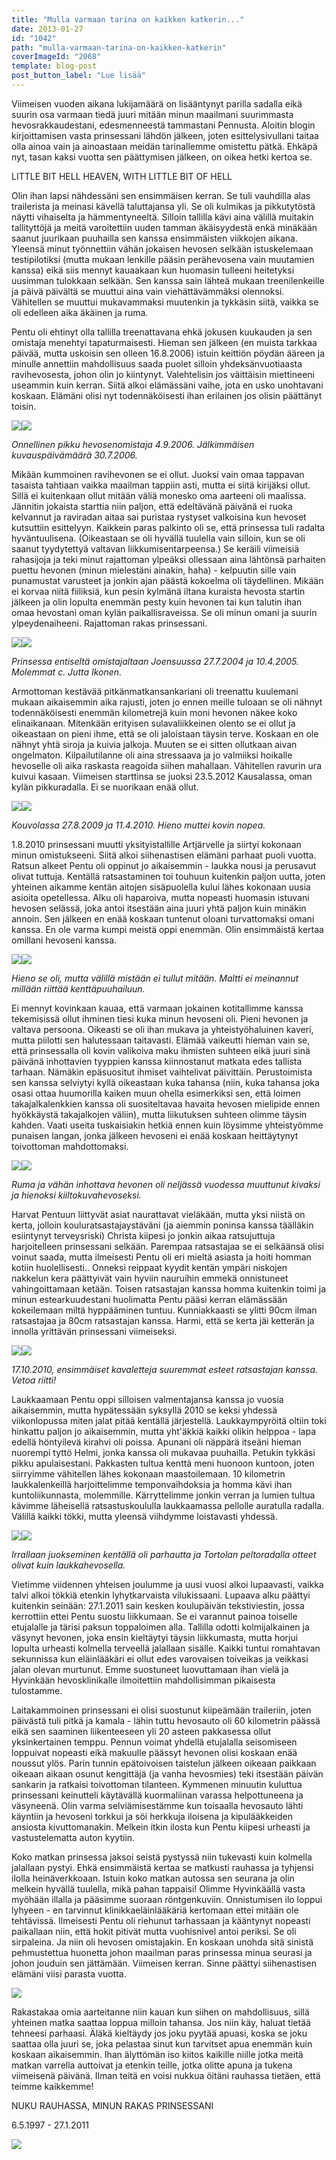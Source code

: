 ```yaml
---
title: "Mulla varmaan tarina on kaikken katkerin..."
date: 2013-01-27
id: "1042"
path: "mulla-varmaan-tarina-on-kaikken-katkerin"
coverImageId: "2068"
template: blog-post
post_button_label: "Lue lisää"
---
```


Viimeisen vuoden aikana lukijamäärä on lisääntynyt parilla sadalla eikä suurin osa varmaan tiedä juuri mitään minun maailmani suurimmasta hevosrakkaudestani, edesmenneestä tammastani Pennusta. Aloitin blogin kirjoittamisen vasta prinsessani lähdön jälkeen, joten esittelysivullani taitaa olla ainoa vain ja ainoastaan meidän tarinallemme omistettu pätkä. Ehkäpä nyt, tasan kaksi vuotta sen päättymisen jälkeen, on oikea hetki kertoa se.

LITTLE BIT HELL HEAVEN, WITH LITTLE BIT OF HELL

Olin ihan lapsi nähdessäni sen ensimmäisen kerran. Se tuli vauhdilla alas trailerista ja meinasi kävellä taluttajansa yli. Se oli kulmikas ja pikkutytöstä näytti vihaiselta ja hämmentyneeltä. Silloin tallilla kävi aina välillä muitakin tallityttöjä ja meitä varoitettiin uuden tamman äkäisyydestä enkä minäkään saanut juurikaan puuhailla sen kanssa ensimmäisten viikkojen aikana. Yleensä minut työnnettiin vähän jokaisen hevosen selkään istuskelemaan testipilotiksi (mutta mukaan lenkille pääsin perähevosena vain muutamien kanssa) eikä siis mennyt kauaakaan kun huomasin tulleeni heitetyksi uusimman tulokkaan selkään. Sen kanssa sain lähteä mukaan treenilenkeille ja päivä päivältä se muuttui aina vain viehättävämmäksi olennoksi. Vähitellen se muuttui mukavammaksi muutenkin ja tykkäsin siitä, vaikka se oli edelleen aika äkäinen ja ruma.

Pentu oli ehtinyt olla tallilla treenattavana ehkä jokusen kuukauden ja sen omistaja menehtyi tapaturmaisesti. Hieman sen jälkeen (en muista tarkkaa päivää, mutta uskoisin sen olleen 16.8.2006) istuin keittiön pöydän ääreen ja minulle annettiin mahdollisuus saada puolet silloin yhdeksänvuotiaasta ravihevosesta, johon olin jo kiintynyt. Valehtelisin jos väittäisin miettineeni useammin kuin kerran. Siitä alkoi elämässäni vaihe, jota en usko unohtavani koskaan. Elämäni olisi nyt todennäköisesti ihan erilainen jos olisin päättänyt toisin.

[![](/images/DSC00697.jpg)](http://1.bp.blogspot.com/-c_ah8pFpQ0k/UP-4YjgbNzI/AAAAAAAAE8o/qQTCaU-9EKk/s1600/DSC00697.jpg)[![](/images/cec0962e.jpg)](http://3.bp.blogspot.com/-HiQLeMED-YY/UP-4ZjyNlbI/AAAAAAAAE88/MjKh1r7SZtI/s1600/cec0962e.jpg)

_Onnellinen pikku hevosenomistaja 4.9.2006. Jälkimmäisen kuvauspäivämäärä 30.7.2006._

Mikään kummoinen ravihevonen se ei ollut. Juoksi vain omaa tappavan tasaista tahtiaan vaikka maailman tappiin asti, mutta ei siitä kirijäksi ollut. Sillä ei kuitenkaan ollut mitään väliä monesko oma aarteeni oli maalissa. Jännitin jokaista starttia niin paljon, että edeltävänä päivänä ei ruoka kelvannut ja raviradan aitaa sai puristaa rystyset valkoisina kun hevoset kutsuttiin esittelyyn. Kaikkein paras palkinto oli se, että prinsessa tuli radalta hyväntuulisena. (Oikeastaan se oli hyvällä tuulella vain silloin, kun se oli saanut tyydytettyä valtavan liikkumisentarpeensa.) Se keräili viimeisiä rahasijoja ja teki minut rajattoman ylpeäksi ollessaan aina lähtönsä parhaiten puettu hevonen (minun mielestäni ainakin, haha) - kelpuutin sille vain punamustat varusteet ja jonkin ajan päästä kokoelma oli täydellinen. Mikään ei korvaa niitä fiiliksiä, kun pesin kylmänä iltana kuraista hevosta startin jälkeen ja olin lopulta enemmän pesty kuin hevonen tai kun talutin ihan omaa hevostani oman kylän paikallisraveissa. Se oli minun omani ja suurin ylpeydenaiheeni. Rajattoman rakas prinsessani.

[![](/images/mmm2.jpg)](http://3.bp.blogspot.com/-y0-v66oUAXA/UP-6A-QXIYI/AAAAAAAAE9U/BVGtNuCX-rc/s1600/mmm2.jpg)[![](/images/mmm1.jpg)](http://4.bp.blogspot.com/-j1cd5Fs3MW8/UP-6AwRZaEI/AAAAAAAAE9Q/H1i-HowZhqw/s1600/mmm1.jpg)

_Prinsessa entiseltä omistajaltaan Joensuussa 27.7.2004 ja 10.4.2005. Molemmat c. Jutta Ikonen._

Armottoman kestävää pitkänmatkansankariani oli treenattu kuulemani mukaan aikaisemmin aika rajusti, joten jo ennen meille tuloaan se oli nähnyt todennäköisesti enemmän kilometrejä kuin moni hevonen näkee koko elinaikanaan. Mitenkään erityisen sulavaliikkeinen olento se ei ollut ja oikeastaan on pieni ihme, että se oli jaloistaan täysin terve. Koskaan en ole nähnyt yhtä siroja ja kuivia jalkoja. Muuten se ei sitten ollutkaan aivan ongelmaton. Kilpailutilanne oli aina stressaava ja jo valmiiksi hoikalle hevoselle oli aika raskasta reagoida siihen mahallaan. Vähitellen ravurin ura kuivui kasaan. Viimeisen starttinsa se juoksi 23.5.2012 Kausalassa, oman kylän pikkuradalla. Ei se nuorikaan enää ollut.

[![](/images/110155093.jpg)](http://1.bp.blogspot.com/-jfwYwGelsXo/UP--tK4LzPI/AAAAAAAAE9w/uY8148lmFb0/s1600/110155093.jpg)[![](/images/mmm3.jpg)](http://1.bp.blogspot.com/-D8T6v2XV9k4/UP--ps-JLoI/AAAAAAAAE9o/PoxmDgcUf94/s1600/mmm3.jpg)

_Kouvolassa 27.8.2009 ja 11.4.2010. Hieno muttei kovin nopea._

1.8.2010 prinsessani muutti yksityistallille Artjärvelle ja siirtyi kokonaan minun omistukseeni. Siitä alkoi siihenastisen elämäni parhaat puoli vuotta. Ratsun alkeet Pentu oli oppinut jo aikaisemmin - laukka nousi ja perusavut olivat tuttuja. Kentällä ratsastaminen toi touhuun kuitenkin paljon uutta, joten yhteinen aikamme kentän aitojen sisäpuolella kului lähes kokonaan uusia asioita opetellessa. Alku oli haparoiva, mutta nopeasti huomasin istuvani hevosen selässä, joka antoi itsestään aina juuri yhtä paljon kuin minäkin annoin. Sen jälkeen en enää koskaan tuntenut oloani turvattomaksi omani kanssa. En ole varma kumpi meistä oppi enemmän. Olin ensimmäistä kertaa omillani hevoseni kanssa.

[![](/images/mmm4.jpg)](http://4.bp.blogspot.com/-AUELzVyaCi0/UP_BXqTbt_I/AAAAAAAAE-Q/aQKekd1or7Q/s1600/mmm4.jpg)[![](/images/IMG_1699.jpg)](http://4.bp.blogspot.com/-BVm3USgz9bk/UP_BTy2E0II/AAAAAAAAE-I/VjL5Rn0qoFk/s1600/IMG_1699.jpg)

_Hieno se oli, mutta välillä mistään ei tullut mitään. Maltti ei meinannut millään riittää kenttäpuuhailuun._

Ei mennyt kovinkaan kauaa, että varmaan jokainen kotitallimme kanssa tekemisissä ollut ihminen tiesi kuka minun hevoseni oli. Pieni hevonen ja valtava persoona. Oikeasti se oli ihan mukava ja yhteistyöhaluinen kaveri, mutta piilotti sen halutessaan taitavasti. Elämää vaikeutti hieman vain se, että prinsessalla oli kovin valikoiva maku ihmisten suhteen eikä juuri sinä päivänä inhottavien tyyppien kanssa kiinnostanut matkata edes tallista tarhaan. Nämäkin epäsuositut ihmiset vaihtelivat päivittäin. Perustoimista sen kanssa selviytyi kyllä oikeastaan kuka tahansa (niin, kuka tahansa joka osasi ottaa huumorilla kaiken muun ohella esimerkiksi sen, että loimen takajalkalenkkien kanssa oli suositeltavaa havaita hevosen mielipide ennen hyökkäystä takajalkojen väliin), mutta liikutuksen suhteen olimme täysin kahden. Vaati useita tuskaisiakin hetkiä ennen kuin löysimme yhteistyömme punaisen langan, jonka jälkeen hevoseni ei enää koskaan heittäytynyt toivottoman mahdottomaksi.

[![](/images/IMG_2177.jpg)](http://2.bp.blogspot.com/-R1l2FX-GzTw/UP_CcGpZIlI/AAAAAAAAE-g/wRyvyFox5Y4/s1600/IMG_2177.jpg)[![](/images/IMG_6082_.jpg)](http://3.bp.blogspot.com/-oxTfubbaMow/UP_CyM91ohI/AAAAAAAAE-w/uq6RKYOxPac/s1600/IMG_6082_.jpg)

_Ruma ja vähän inhottava hevonen oli neljässä vuodessa muuttunut kivaksi ja hienoksi kiiltokuvahevoseksi._

Harvat Pentuun liittyvät asiat naurattavat vieläkään, mutta yksi niistä on kerta, jolloin kouluratsastajaystäväni (ja aiemmin poninsa kanssa täälläkin esiintynyt terveysriski) Christa kiipesi jo jonkin aikaa ratsujuttuja harjoitelleen prinsessani selkään. Parempaa ratsastajaa se ei selkäänsä olisi voinut saada, mutta ilmeisesti Pentu oli eri mieltä asiasta ja hoiti homman kotiin huolellisesti.. Onneksi reippaat kyydit kentän ympäri niskojen nakkelun kera päättyivät vain hyviin nauruihin emmekä onnistuneet vahingoittamaan ketään. Toisen ratsastajan kanssa homma kuitenkin toimi ja minun estearkuudestani huolimatta Pentu pääsi kerran elämässään kokeilemaan miltä hyppääminen tuntuu. Kunniakkaasti se ylitti 90cm ilman ratsastajaa ja 80cm ratsastajan kanssa. Harmi, että se kerta jäi ketterän ja innolla yrittävän prinsessani viimeiseksi.

[![](/images/IMG_0658.jpg)](http://1.bp.blogspot.com/-7kOSO8-g9Ug/UP_EHKfzMOI/AAAAAAAAE_A/-Con3GKUnEk/s1600/IMG_0658.jpg)[![](/images/IMG_0642.jpg)](http://1.bp.blogspot.com/-5dwOO7NNp1Y/UP_EQKgpPjI/AAAAAAAAE_I/40v0re9L4xI/s1600/IMG_0642.jpg)

_17.10.2010, ensimmäiset kavaletteja suuremmat esteet ratsastajan kanssa. Vetoa riitti!_

Laukkaamaan Pentu oppi silloisen valmentajansa kanssa jo vuosia aikaisemmin, mutta hypätessään syksyllä 2010 se keksi yhdessä viikonlopussa miten jalat pitää kentällä järjestellä. Laukkaympyröitä oltiin toki hinkattu paljon jo aikaisemmin, mutta yht'äkkiä kaikki olikin helppoa - lapa edellä höntyilevä kirahvi oli poissa. Apunani oli näppärä itseäni hieman nuorempi tyttö Helmi, jonka kanssa oli mukavaa puuhailla. Petukin tykkäsi pikku apulaisestani. Pakkasten tultua kenttä meni huonoon kuntoon, joten siirryimme vähitellen lähes kokonaan maastoilemaan. 10 kilometrin laukkalenkeillä harjoittelimme temponvaihdoksia ja homma kävi ihan kuntoliikunnasta, molemmille. Kärryttelimme jonkin verran ja lumien tultua kävimme läheisellä ratsastuskoululla laukkaamassa pellolle auratulla radalla. Välillä kaikki tökki, mutta yleensä viihdymme loistavasti yhdessä.

[![](/images/IMG_0104.jpg)](http://4.bp.blogspot.com/-Djgw_Y-tVtw/UP_JxOEmyNI/AAAAAAAAE_c/lUV90VGZeRo/s1600/IMG_0104.jpg)[![](/images/IMG_0397.jpg)](http://3.bp.blogspot.com/-X4wjiZaD5ZM/UP_KjsG4WmI/AAAAAAAAE_s/xDnqQjj9P0g/s1600/IMG_0397.jpg)

_Irrallaan juokseminen kentällä oli parhautta ja Tortolan peltoradalla otteet olivat kuin laukkahevosella._

Vietimme viidennen yhteisen joulumme ja uusi vuosi alkoi lupaavasti, vaikka talvi alkoi tökkiä etenkin lyhytkarvaista vilukissaani. Lupaava alku päättyi kuitenkin seinään: 27.1.2011 sain kesken koulupäivän tekstiviestin, jossa kerrottiin ettei Pentu suostu liikkumaan. Se ei varannut painoa toiselle etujalalle ja tärisi paksun toppaloimen alla. Tallilla odotti kolmijalkainen ja väsynyt hevonen, joka ensin kieltäytyi täysin liikkumasta, mutta horjui lopulta urheasti kolmella terveellä jalallaan sisälle. Kaikki tuntui romahtavan sekunnissa kun eläinlääkäri ei ollut edes varovaisen toiveikas ja veikkasi jalan olevan murtunut. Emme suostuneet luovuttamaan ihan vielä ja Hyvinkään hevosklinikalle ilmoitettiin mahdollisimman pikaisesta tulostamme.

Laitakammoinen prinsessani ei olisi suostunut kiipeämään traileriin, joten päivästä tuli pitkä ja kamala - lähin tuttu hevosauto oli 60 kilometrin päässä eikä sen saaminen liikenteeseen yli 20 asteen pakkasessa ollut yksinkertainen temppu. Pennun voimat yhdellä etujalalla seisomiseen loppuivat nopeasti eikä makuulle päässyt hevonen olisi koskaan enää noussut ylös. Parin tunnin epätoivoisen taistelun jälkeen oikeaan paikkaan oikeaan aikaan osunut kengittäjä (ja vanha hevosmies) teki itsestään päivän sankarin ja ratkaisi toivottoman tilanteen. Kymmenen minuutin kuluttua prinsessani keinutteli käytävällä kuormaliinan varassa helpottuneena ja väsyneenä. Olin varma selviämisestämme kun toisaalla hevosauto lähti käyntiin ja hevoseni torkkui ja söi herkkuja iloisena ja kipulääkkeiden ansiosta kivuttomanakin. Melkein itkin ilosta kun Pentu kiipesi urheasti ja vastustelematta auton kyytiin.

Koko matkan prinsessa jaksoi seistä pystyssä niin tukevasti kuin kolmella jalallaan pystyi. Ehkä ensimmäistä kertaa se matkusti rauhassa ja tyhjensi ilolla heinäverkkoaan. Istuin koko matkan autossa sen seurana ja olin melkein hyvällä tuulella, mikä pahan tappaisi! Olimme Hyvinkäällä vasta myöhään illalla ja pääsimme suoraan röntgenkuviin. Onnistumisen ilo loppui lyhyeen - en tarvinnut klinikkaeläinlääkäriä kertomaan ettei mitään ole tehtävissä. Ilmeisesti Pentu oli riehunut tarhassaan ja kääntynyt nopeasti paikallaan niin, että hokit pitivät mutta vuohisnivel antoi periksi. Se oli sirpaleina. Ja niin oli hevosen omistajakin. En koskaan unohda sitä sinistä pehmustettua huonetta johon maailman paras prinsessa minua seurasi ja johon jouduin sen jättämään. Viimeisen kerran. Sinne päättyi siihenastisen elämäni viisi parasta vuotta.

[![](/images/Kausala+331_pieni.jpg)](http://3.bp.blogspot.com/-d8LCWkRCK4o/UP_vIT0P4TI/AAAAAAAAFAU/CvZMWpDiaAg/s1600/Kausala+331_pieni.jpg)

Rakastakaa omia aarteitanne niin kauan kun siihen on mahdollisuus, sillä yhteinen matka saattaa loppua milloin tahansa. Jos niin käy, haluat tietää tehneesi parhaasi. Äläkä kieltäydy jos joku pyytää apuasi, koska se joku saattaa olla juuri se, joka pelastaa sinut kun tarvitset apua enemmän kuin koskaan aikaisemmin. Ihan älyttömän iso kiitos kaikille niille jotka meitä matkan varrella auttoivat ja etenkin teille, jotka olitte apuna ja tukena viimeisenä päivänä. Ilman teitä en voisi nukkua öitäni rauhassa tietäen, että teimme kaikkemme!

NUKU RAUHASSA, MINUN RAKAS PRINSESSANI

6.5.1997 - 27.1.2011

[![](/images/ak.jpg)](http://3.bp.blogspot.com/-M8eSXRuVCxQ/UP_0_fDziUI/AAAAAAAAFAo/MXBylYzhxMI/s1600/ak.jpg)
